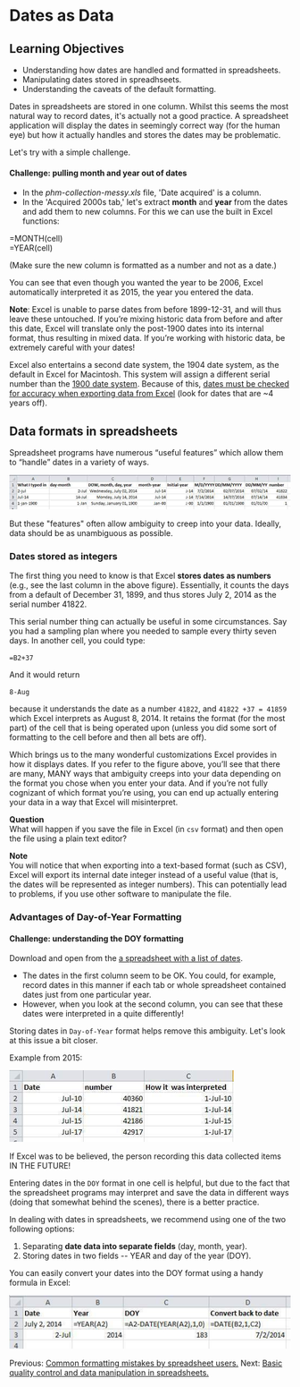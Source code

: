 # Dates as Data #

## Learning Objectives ##

* Understanding how dates are handled and formatted in spreadsheets.
* Manipulating dates stored in spreadhseets.
* Understanding the caveats of the default formatting.

Dates in spreadsheets are stored in one column. Whilst this seems the most natural way to record dates, it's actually not a good practice. A spreadsheet application will display the dates in seemingly correct way (for the human eye) but how it actually handles and stores the dates may be problematic.

Let's try with a simple challenge.

#### Challenge: pulling month and year out of dates ####

+   In the <i>phm-collection-messy.xls</i> file, 'Date acquired' is a column.
+   In the 'Acquired 2000s tab,' let's extract **month** and **year** from the dates and add them to new columns. For this we can use the built in Excel functions:

=MONTH(cell)  
=YEAR(cell)

(Make sure the new column is formatted as a number and not as a date.)

You can see that even though you wanted the year to be 2006, Excel automatically interpreted it as 2015, the year you entered the data.

**Note**: Excel is unable to parse dates from before 1899-12-31, and will thus leave these untouched. If you’re mixing historic data from before and after this date, Excel will translate only the post-1900 dates into its internal format, thus resulting in mixed data. If you’re working with historic data, be extremely careful with your dates!

Excel also entertains a second date system, the 1904 date system, as the default in Excel for Macintosh. This system will assign a different serial number than the [1900 date system](https://support.microsoft.com/kb/180162). Because of this, [dates must be checked for accuracy when exporting data from Excel](http://datapub.cdlib.org/2014/04/10/abandon-all-hope-ye-who-enter-dates-in-excel/) (look for dates that are ~4 years off).

## Data formats in spreadsheets ##

Spreadsheet programs have numerous “useful features” which allow them to “handle” dates in a variety of ways.

![Many formats, many ambiguities](5_excel_dates_1.jpg)

But these "features" often allow ambiguity to creep into your data. Ideally, data should be as unambiguous as possible.

### Dates stored as integers ###

The first thing you need to know is that Excel **stores dates as numbers** (e.g., see the last column in the above figure). Essentially, it counts the days from a default of December 31, 1899, and thus stores July 2, 2014 as the serial number 41822.

This serial number thing can actually be useful in some circumstances. Say you had a sampling plan where you needed to sample every thirty seven days. In another cell, you could type:

    =B2+37

And it would return

    8-Aug

because it understands the date as a number `41822`, and `41822 +37 = 41859` which Excel interprets as August 8, 2014. It retains the format (for the most part) of the cell that is being operated upon (unless you did some sort of formatting to the cell before and then all bets are off).

Which brings us to the many wonderful customizations Excel provides in how it displays dates. If you refer to the figure above, you’ll see that there are many, MANY ways that ambiguity creeps into your data depending on the format you chose when you enter your data. And if you’re not fully cognizant of which format you’re using, you can end up actually entering your data in a way that Excel will misinterpret.

**Question**  
What will happen if you save the file in Excel (in `csv` format) and then open the file using a plain text editor?

**Note**  
You will notice that when exporting into a text-based format (such as CSV), Excel will export its internal date integer instead of a useful value (that is, the dates will be represented as integer numbers). This can potentially lead to problems, if you use other software to manipulate the file.

### Advantages of Day-of-Year Formatting ###

#### Challenge: understanding the DOY formatting ####

Download and open from the [a spreadsheet with a list of dates](date-doy-exercise.xls).  

+ The dates in the first column seem to be OK. You could, for example, record dates in this manner if each tab or whole spreadsheet contained dates just from one particular year.
+ However, when you look at the second column, you can see that these dates were interpreted in a quite differently!

Storing dates in `Day-of-Year` format helps remove this ambiguity. Let's look at this issue a bit closer.

Example from 2015:

![So, so ambiguous, it's even confusing Excel](6_excel_dates_2.jpg)

If Excel was to be believed, the person recording this data collected items IN THE FUTURE!

Entering dates in the `DOY` format in one cell is helpful, but due to the fact that the spreadsheet programs may interpret and save the data in different ways (doing that somewhat behind the scenes), there is a better practice. 
 
In dealing with dates in spreadsheets, we recommend using one of the two following options:

1. Separating **date data into separate fields** (day, month, year).
2. Storing dates in two fields -- YEAR and day of the year (DOY). 

You can easily convert your dates into the DOY format using a handy formula in Excel:

![Kill that ambiguity before it bites you!](7_excel_dates_3.jpg)

Previous: [Common formatting mistakes by spreadsheet users.](02-common-mistakes.md) Next: [Basic quality control and data manipulation in spreadsheets.](04-quality-control.md)